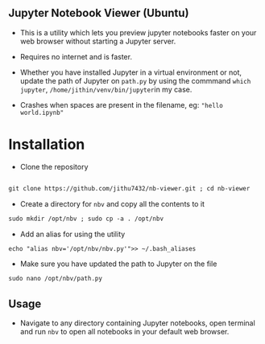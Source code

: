 ## Jupyter Notebook Viewer (Ubuntu)
* This is a utility which lets you preview jupyter notebooks faster on your web browser without starting a Jupyter server.
* Requires no internet and is faster.
* Whether you have installed Jupyter in a virtual environment or not, update the path of Jupyter on `path.py` by using the commmand `which jupyter`,     `/home/jithin/venv/bin/jupyter`in my case.

* Crashes when spaces are present in the filename, eg: `"hello world.ipynb"`  

# Installation
* Clone the repository
```markdown

git clone https://github.com/jithu7432/nb-viewer.git ; cd nb-viewer 
```
* Create a directory for `nbv`  and copy all the contents to it
```markdown
sudo mkdir /opt/nbv ; sudo cp -a . /opt/nbv
```
* Add an alias for using the utility
```markdown
echo "alias nbv='/opt/nbv/nbv.py'">> ~/.bash_aliases
```
* Make sure you have updated the path to Jupyter on the file 
 ```markdown
sudo nano /opt/nbv/path.py
```
## Usage
* Navigate to any directory containing Jupyter notebooks, open terminal and run `nbv` to open all notebooks in your default web browser.
